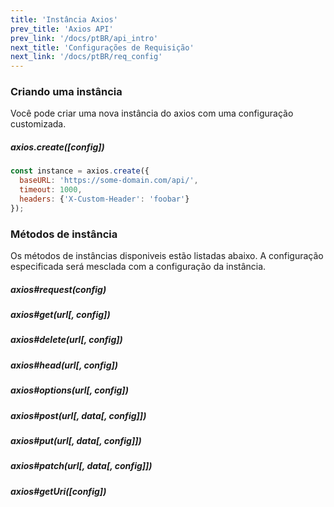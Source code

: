 ```yaml
---
title: 'Instância Axios'
prev_title: 'Axios API'
prev_link: '/docs/ptBR/api_intro'
next_title: 'Configurações de Requisição'
next_link: '/docs/ptBR/req_config'
---
```


### Criando uma instância

Você pode criar uma nova instância do axios com uma configuração customizada.

##### axios.create([config])

```js
const instance = axios.create({
  baseURL: 'https://some-domain.com/api/',
  timeout: 1000,
  headers: {'X-Custom-Header': 'foobar'}
});
```

### Métodos de instância

Os métodos de instâncias disponiveis estão listadas abaixo. A configuração especificada será mesclada com a configuração da instância.

##### axios#request(config)
##### axios#get(url[, config])
##### axios#delete(url[, config])
##### axios#head(url[, config])
##### axios#options(url[, config])
##### axios#post(url[, data[, config]])
##### axios#put(url[, data[, config]])
##### axios#patch(url[, data[, config]])
##### axios#getUri([config])